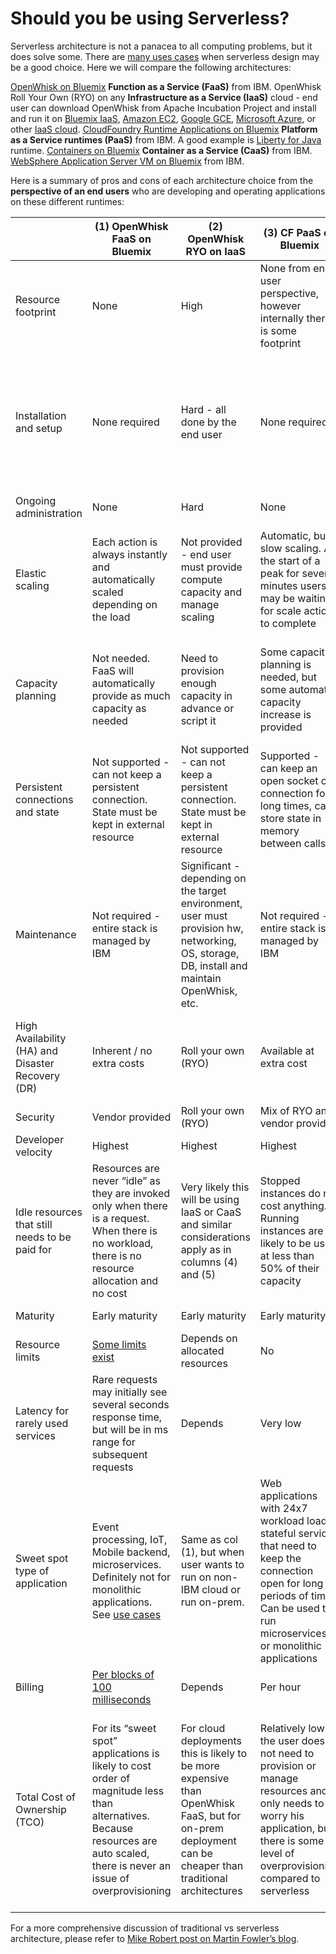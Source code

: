 # Should you be using Serverless?

Serverless architecture is not a panacea to all computing problems, but it does solve some. There are [many uses cases](use_cases.md) when serverless design may be a good choice. Here we will compare the following architectures:

[OpenWhisk on Bluemix](https://console.ng.bluemix.net/openwhisk) **Function as a Service (FaaS)** from IBM.
OpenWhisk Roll Your Own (RYO) on any **Infrastructure as a Service (IaaS)** cloud - end user can download OpenWhisk from Apache Incubation Project and install and run it on [Bluemix IaaS](https://console.ng.bluemix.net/catalog/?category=devices), [Amazon EC2](https://aws.amazon.com/ec2), [Google GCE](https://cloud.google.com/products/compute), [Microsoft Azure](https://azure.microsoft.com/en-us/services/virtual-machines), or other [IaaS cloud](https://en.wikipedia.org/wiki/Cloud_computing#Infrastructure_as_a_service_.28IaaS.29).
[CloudFoundry Runtime Applications on Bluemix](https://console.ng.bluemix.net/catalog/?category=runtimes) **Platform as a Service runtimes (PaaS)**  from IBM. A good example is [Liberty for Java](https://console.ng.bluemix.net/catalog/starters/liberty-for-java) runtime.
[Containers on Bluemix](https://console.ng.bluemix.net/catalog/?category=containerImages) **Container as a Service (CaaS)** from IBM.
[WebSphere Application Server VM on Bluemix](https://console.ng.bluemix.net/catalog/services/websphere-application-server) from IBM.

Here is a summary of pros and cons of each architecture choice from the **perspective of an end users** who are developing and operating applications on these different runtimes:

|  | (1) OpenWhisk FaaS on Bluemix | (2) OpenWhisk RYO on IaaS | (3) CF PaaS on Bluemix | (4) CaaS on Bluemix | (5) WAS VM on Bluemix |
| --- | --- | --- | --- | --- | --- |
| Resource footprint | None | High | None from end user perspective, however internally there is some footprint | Small to Medium | High - end user has to pay for the footprint whether it is all utilized or not |
| Installation and setup | None required | Hard - all done by the end user | None required | Moderate - hw, networking, OS, container mgmt tools provided by IBM, images, connectivity and instances by end user | Hard - hw, networking, OS, initial WAS install provided by IBM, additional configuration, clustering, scaling by end user |
| Ongoing administration | None | Hard | None | Moderate | Hard |
| Elastic scaling | Each action is always instantly and automatically scaled depending on the load | Not provided - end user must provide compute capacity and manage scaling | Automatic, but slow scaling. At the start of a peak for several minutes users may be waiting for scale action to complete | Semi-automatic, but slow scaling. At the start of a peak for several minutes users may be waiting for scale action to complete | Not provided |
| Capacity planning | Not needed. FaaS will automatically provide as much capacity as needed | Need to provision enough capacity in advance or script it | Some capacity planning is needed, but some automatic capacity increase is provided | Some capacity planning is needed, but some automatic capacity increase is provided | Need to statically provision enough capacity to handle for peak workload |
| Persistent connections and state | Not supported - can not keep a persistent connection. State must be kept in external resource | Not supported - can not keep a persistent connection. State must be kept in external resource | Supported - can keep an open socket or connection for long times, can store state in memory between calls | Supported - can keep an open socket or connection for long times, can store state in memory between calls | Supported - can keep an open socket or connection for long times, can store state in memory between calls |
| Maintenance | Not required - entire stack is managed by IBM | Significant - depending on the target environment, user must provision hw, networking, OS, storage, DB, install and maintain OpenWhisk, etc. | Not required - entire stack is managed by IBM | Significant - user must create and maintain custom images, deploy and manage containers, connections between containers, etc. | Significant - user must allocate VMs, manage and scale WAS in a traditional way |
| High Availability (HA) and Disaster Recovery (DR) | Inherent / no extra costs | Roll your own (RYO) | Available at extra cost | Failed containers can be automatically restarted | Available at extra cost, semi-automatic. VMs can be automatically failed over |
| Security | Vendor provided | Roll your own (RYO) | Mix of RYO and vendor provided | Mix of RYO and vendor provided | Roll your own (RYO) |
| Developer velocity | Highest | Highest | Highest | Average | Slow |
| Idle resources that still needs to be paid for | Resources are never “idle” as they are invoked only when there is a request. When there is no workload, there is no resource allocation and no cost | Very likely this will be using IaaS or CaaS and similar considerations apply as in columns (4) and (5) | Stopped instances do not cost anything. Running instances are likely to be used at less than 50% of their capacity | Stopped instances do not cost anything. Running instances are likely to be used at less than 50% of their capacity | VMs that are shut down are paid at 5% of full cost. Running VMs are likely to be used at less than 50% of their capacity |
| Maturity | Early maturity | Early maturity | Early maturity | Moderate maturity | Very mature |
| Resource limits | [Some limits exist](./reference.md#system-limits) | Depends on allocated resources | No | No | No |
| Latency for rarely used services | Rare requests may initially see several seconds response time, but will be in ms range for subsequent requests | Depends | Very low | Very low | Very low - assuming the system has enough resources |
| Sweet spot type of application | Event processing, IoT, Mobile backend, microservices. Definitely not for monolithic applications. See [use cases](./use_cases.md) | Same as col (1), but when user wants to run on non-IBM cloud or run on-prem. | Web applications with 24x7 workload load, stateful services that need to keep the connection open for long periods of time. Can be used to run microservices or monolithic applications | Well suited for microservices applications. | Traditional enterprise applications migrated from on-prem to the cloud. Better suited for monolithic applications |
| Billing | [Per blocks of 100 milliseconds](https://console.ng.bluemix.net/openwhisk/learn/pricing) | Depends | Per hour | Per hour or per minute | Per hour or per minute |
| Total Cost of Ownership (TCO) | For its “sweet spot” applications is likely to cost order of magnitude less than alternatives. Because resources are auto scaled, there is never an issue of overprovisioning | For cloud deployments this is likely to be more expensive than OpenWhisk FaaS, but for on-prem deployment can be cheaper than traditional architectures | Relatively low - the user does not need to provision or manage resources and only needs to worry his application, but there is some level of overprovisioning compared to serverless | Moderate - the user needs to provision and manage containers and application, but there is some level of overprovisioning compared to serverless and compared to PaaS | Relatively high, but considering that migration of legacy applications into cloud native model could be prohibitively expensive, this may be a viable and economical choice for those apps |

For a more comprehensive discussion of traditional vs serverless architecture, please refer to [Mike Robert post on Martin Fowler’s blog](https://martinfowler.com/articles/serverless.html).
